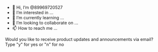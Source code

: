 - 👋 Hi, I’m @89969720527
- 👀 I’m interested in ...
- 🌱 I’m currently learning ...
- 💞️ I’m looking to collaborate on ...
- 📫 How to reach me ...

<!---
89969720527/89969720527 is a ✨ special ✨ repository because its `README.md` (this file) appears on your GitHub profile.
You can click the Preview link to take a look at your changes.
--->
Would you like to receive product updates and announcements via email?
Type "y" for yes or "n" for no
